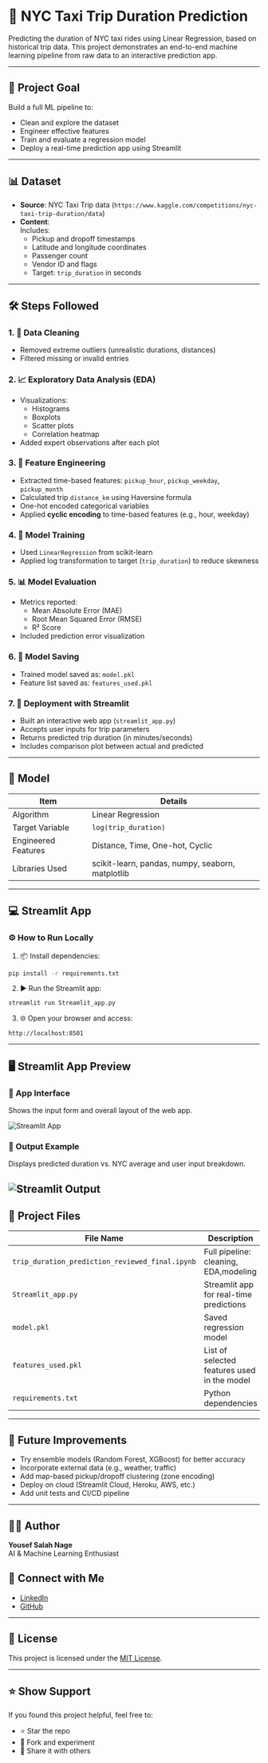 
# 🚖 NYC Taxi Trip Duration Prediction

Predicting the duration of NYC taxi rides using Linear Regression, based on historical trip data. This project demonstrates an end-to-end machine learning pipeline from raw data to an interactive prediction app.

---

## 🎯 Project Goal

Build a full ML pipeline to:
- Clean and explore the dataset
- Engineer effective features
- Train and evaluate a regression model
- Deploy a real-time prediction app using Streamlit

---

## 📊 Dataset

- **Source**: NYC Taxi Trip data (`https://www.kaggle.com/competitions/nyc-taxi-trip-duration/data`)
- **Content**:  
  Includes:
  - Pickup and dropoff timestamps
  - Latitude and longitude coordinates
  - Passenger count
  - Vendor ID and flags
  - Target: `trip_duration` in seconds

---

## 🛠️ Steps Followed

### 1. 🧹 Data Cleaning
- Removed extreme outliers (unrealistic durations, distances)
- Filtered missing or invalid entries

### 2. 📈 Exploratory Data Analysis (EDA)
- Visualizations:
  - Histograms
  - Boxplots
  - Scatter plots
  - Correlation heatmap
- Added expert observations after each plot

### 3. 🧬 Feature Engineering
- Extracted time-based features: `pickup_hour`, `pickup_weekday`, `pickup_month`
- Calculated trip `distance_km` using Haversine formula
- One-hot encoded categorical variables
- Applied **cyclic encoding** to time-based features (e.g., hour, weekday)

### 4. 🤖 Model Training
- Used `LinearRegression` from scikit-learn
- Applied log transformation to target (`trip_duration`) to reduce skewness

### 5. 📊 Model Evaluation
- Metrics reported:
  - Mean Absolute Error (MAE)
  - Root Mean Squared Error (RMSE)
  - R² Score
- Included prediction error visualization

### 6. 💾 Model Saving
- Trained model saved as: `model.pkl`
- Feature list saved as: `features_used.pkl`

### 7. 🚀 Deployment with Streamlit
- Built an interactive web app (`streamlit_app.py`)
- Accepts user inputs for trip parameters
- Returns predicted trip duration (in minutes/seconds)
- Includes comparison plot between actual and predicted

---

## 🧠 Model

| Item              | Details                     |
|-------------------|-----------------------------|
| Algorithm         | Linear Regression           |
| Target Variable   | `log(trip_duration)`        |
| Engineered Features | Distance, Time, One-hot, Cyclic |
| Libraries Used    | scikit-learn, pandas, numpy, seaborn, matplotlib |

---

## 💻 Streamlit App

### ⚙️ How to Run Locally

1. 📦 Install dependencies:

```bash
pip install -r requirements.txt
```

2. ▶️ Run the Streamlit app:

```bash
streamlit run Streamlit_app.py
```

3. 🌐 Open your browser and access:
```
http://localhost:8501
```

---

## 🖥️ Streamlit App Preview

### 🔹 App Interface
Shows the input form and overall layout of the web app.

![Streamlit App](images/streamlit_app.png.jpg)

### 🔹 Output Example
Displays predicted duration vs. NYC average and user input breakdown.

![Streamlit Output](images/streamlit_output_summary.jpg.jpg)
---

## 📁 Project Files

| File Name                 | Description                                             |
|------------------------|----------------------------------------------|
| `trip_duration_prediction_reviewed_final.ipynb`  | Full pipeline: cleaning, EDA,modeling  |
| `Streamlit_app.py`   | Streamlit app for real-time predictions   |
| `model.pkl`               | Saved regression model                            |
| `features_used.pkl` | List of selected features used in the model  |
| `requirements.txt`   | Python dependencies                                      |

---

## 🚧 Future Improvements

- Try ensemble models (Random Forest, XGBoost) for better accuracy
- Incorporate external data (e.g., weather, traffic)
- Add map-based pickup/dropoff clustering (zone encoding)
- Deploy on cloud (Streamlit Cloud, Heroku, AWS, etc.)
- Add unit tests and CI/CD pipeline

---

## 🙋‍♂️ Author 
**Yousef Salah Nage**  
AI & Machine Learning Enthusiast  

## 🔗 Connect with Me
- [LinkedIn](https://www.linkedin.com/in/yousef-salah-nage-a3583636b)
- [GitHub](https://github.com/YousefSalah123)


---

## 📄 License

This project is licensed under the [MIT License](LICENSE).


---

## ⭐ Show Support

If you found this project helpful, feel free to:
- ⭐ Star the repo
- 🧠 Fork and experiment
- 📣 Share it with others
